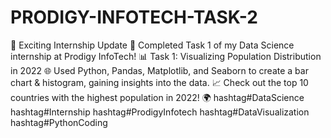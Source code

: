 # PRODIGY-INFOTECH-TASK-2
🚀 Exciting Internship Update 🚀
Completed Task 1 of my Data Science internship at Prodigy InfoTech! 📊
Task 1: Visualizing Population Distribution in 2022 🌐
Used Python, Pandas, Matplotlib, and Seaborn to create a bar chart & histogram, gaining insights into the data. 📈
Check out the top 10 countries with the highest population in 2022! 🌍
hashtag#DataScience hashtag#Internship hashtag#ProdigyInfotech hashtag#DataVisualization hashtag#PythonCoding
